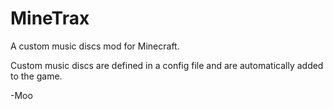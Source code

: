 MineTrax
========

A custom music discs mod for Minecraft.

Custom music discs are defined in a config file and are automatically added to the game.


-Moo
